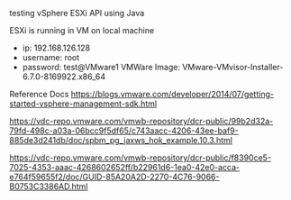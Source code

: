 testing vSphere ESXi API using Java

ESXi is running in VM on local machine
- ip: 192.168.126.128
- username: root
- password: test@VMware1
VMWare Image: VMware-VMvisor-Installer-6.7.0-8169922.x86_64

Reference Docs
https://blogs.vmware.com/developer/2014/07/getting-started-vsphere-management-sdk.html

https://vdc-repo.vmware.com/vmwb-repository/dcr-public/99b2d32a-79fd-498c-a03a-06bcc9f5df65/c743aacc-4206-43ee-baf9-885de3d241db/doc/spbm_pg_jaxws_hok_example.10.3.html

https://vdc-repo.vmware.com/vmwb-repository/dcr-public/f8390ce5-7025-4353-aaac-4268602652ff/b22961d6-1ea0-42e0-acca-e764f59655f2/doc/GUID-85A20A2D-2270-4C76-9066-B0753C3386AD.html
